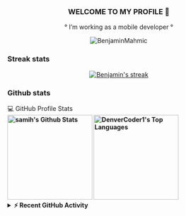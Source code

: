 <br/>

<h3 align="center"><b>WELCOME TO MY PROFILE 👋</b></h2>

<p align="center">
° I’m working as a mobile developer °
</p>

<p align="center"> <img src="https://img.shields.io/github/followers/BenjaminMahmic?color=1f222e&label=Followers&style=social" alt="BenjaminMahmic" /> </p>


### Streak stats

<p align="center">
  <a href="https://github.com/BenjaminMahmic">
    <img alt="Benjamin's streak" src="https://github-readme-streak-stats.herokuapp.com/?user=BenjaminMahmic&hide_border=true&bg_color=1F222E"/>
  </a>
</p>

### Github stats

  <summary>💻 GitHub Profile Stats</summary>
  <b>
    <a href="https://github.com/BenjaminMahmic/"><img alt="samih's Github Stats" src="https://denvercoder1-github-readme-stats.vercel.app/api/?username=BenjaminMahmic&show_icons=true&count_private=true&theme=react&hide_border=true&bg_color=1F222E&title_color=faf9f5&icon_color=F8D866" height="192px"/></a>
  <a href="https://github.com/BenjaminMahmic"><img alt="DenverCoder1's Top Languages" src="https://github-readme-stats.vercel.app/api/top-langs/?username=BenjaminMahmic&langs_count=8&layout=compact&theme=react&hide_border=true&bg_color=1F222E&title_color=faf9f5&icon_color=F8D866&hide=Jupyter%20Notebook" height="192px"/></a>
  <br/>


<details>
  <summary>⚡ Recent GitHub Activity</summary>
  <br/>
  
<a href="https://github.com/BenjaminMahmic"><img alt="DenverCoder1's Activity Graph" src="https://denvercoder1-activity-graph.herokuapp.com/graph/?username=BenjaminMahmic&bg_color=1F222E&color=faf9f5&line=F85D7F&point=FFFFFF&hide_border=true" /></a>
  </details>

<br/>
